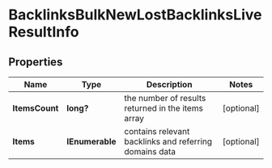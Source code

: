# BacklinksBulkNewLostBacklinksLiveResultInfo


## Properties

| Name | Type | Description | Notes |
|------------ | ------------- | ------------- | -------------|
**ItemsCount** | **long?** | the number of results returned in the items array |[optional]|
**Items** | **IEnumerable<BacklinksBulkNewLostBacklinksLiveItem>** | contains relevant backlinks and referring domains data |[optional]|